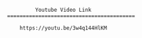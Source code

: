
                                                                                                           
                                                                                                             
                                                                                                             
                                        Youtube Video Link
                               =========================================

                                   https://youtu.be/3w4q144HlKM
